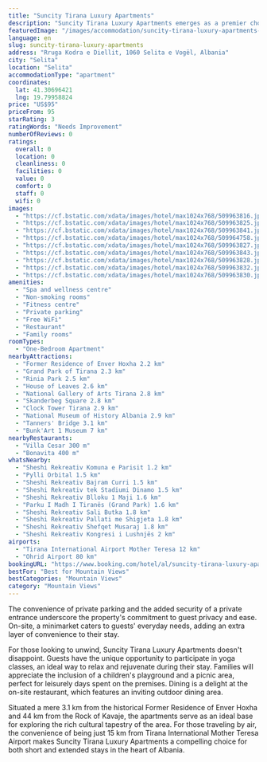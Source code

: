 ```yaml
---
title: "Suncity Tirana Luxury Apartments"
description: "Suncity Tirana Luxury Apartments emerges as a premier choice for travelers seeking a blend of comfort and convenience in Selita e Vogël."
featuredImage: "/images/accommodation/suncity-tirana-luxury-apartments-509963816.jpg"
language: en
slug: suncity-tirana-luxury-apartments
address: "Rruga Kodra e Diellit, 1060 Selita e Vogël, Albania"
city: "Selita"
location: "Selita"
accommodationType: "apartment"
coordinates:
  lat: 41.30696421
  lng: 19.79958824
price: "US$95"
priceFrom: 95
starRating: 3
ratingWords: "Needs Improvement"
numberOfReviews: 0
ratings:
  overall: 0
  location: 0
  cleanliness: 0
  facilities: 0
  value: 0
  comfort: 0
  staff: 0
  wifi: 0
images:
  - "https://cf.bstatic.com/xdata/images/hotel/max1024x768/509963816.jpg?k=02d582595b857e74878dc0bc7cec705660e4f2a457df8cfb1a447d75d8f5fb80&o=&hp=1"
  - "https://cf.bstatic.com/xdata/images/hotel/max1024x768/509963825.jpg?k=c489a221ca8e0c149e11f28fbb17b7e0dd46fa8b56493115b35b33dc06c5eb3f&o=&hp=1"
  - "https://cf.bstatic.com/xdata/images/hotel/max1024x768/509963841.jpg?k=b81e07478a6b089456035afcb0a07b73d0afc7d164656908119a76c0e4b4bd86&o=&hp=1"
  - "https://cf.bstatic.com/xdata/images/hotel/max1024x768/509964758.jpg?k=6b2697fc64e64e234aabe601843b32b217b6e9679326a9af33d07e70f1e22127&o=&hp=1"
  - "https://cf.bstatic.com/xdata/images/hotel/max1024x768/509963827.jpg?k=a0f2f4dd134cfb049fdcf5391db2bb8bbd614116cb5cfd779733dde6c63c61e8&o=&hp=1"
  - "https://cf.bstatic.com/xdata/images/hotel/max1024x768/509963843.jpg?k=60d62844231e41ff30d7603ada512d3ba4915e197714d39e23ede53954c099f8&o=&hp=1"
  - "https://cf.bstatic.com/xdata/images/hotel/max1024x768/509963828.jpg?k=bf172330d5c5ab041e551ab410184a4d14f8ad2fce7d951a2c13fbd7e83b0390&o=&hp=1"
  - "https://cf.bstatic.com/xdata/images/hotel/max1024x768/509963832.jpg?k=dc17531c19bf1b093a96d197797c87366dc6cf110216ea282a9471b466afe2d2&o=&hp=1"
  - "https://cf.bstatic.com/xdata/images/hotel/max1024x768/509963830.jpg?k=b61788a369cd653d2db16222d5e477b62df57693e67bdc3168e986ef923e056a&o=&hp=1"
amenities:
  - "Spa and wellness centre"
  - "Non-smoking rooms"
  - "Fitness centre"
  - "Private parking"
  - "Free WiFi"
  - "Restaurant"
  - "Family rooms"
roomTypes:
  - "One-Bedroom Apartment"
nearbyAttractions:
  - "Former Residence of Enver Hoxha 2.2 km"
  - "Grand Park of Tirana 2.3 km"
  - "Rinia Park 2.5 km"
  - "House of Leaves 2.6 km"
  - "National Gallery of Arts Tirana 2.8 km"
  - "Skanderbeg Square 2.8 km"
  - "Clock Tower Tirana 2.9 km"
  - "National Museum of History Albania 2.9 km"
  - "Tanners' Bridge 3.1 km"
  - "Bunk'Art 1 Museum 7 km"
nearbyRestaurants:
  - "Villa Cesar 300 m"
  - "Bonavita 400 m"
whatsNearby:
  - "Sheshi Rekreativ Komuna e Parisit 1.2 km"
  - "Pylli Orbital 1.5 km"
  - "Sheshi Rekreativ Bajram Curri 1.5 km"
  - "Sheshi Rekreativ tek Stadiumi Dinamo 1.5 km"
  - "Sheshi Rekreativ Blloku 1 Maji 1.6 km"
  - "Parku I Madh I Tiranës (Grand Park) 1.6 km"
  - "Sheshi Rekreativ Sali Butka 1.8 km"
  - "Sheshi Rekreativ Pallati me Shigjeta 1.8 km"
  - "Sheshi Rekreativ Shefqet Musaraj 1.8 km"
  - "Sheshi Rekreativ Kongresi i Lushnjës 2 km"
airports:
  - "Tirana International Airport Mother Teresa 12 km"
  - "Ohrid Airport 80 km"
bookingURL: "https://www.booking.com/hotel/al/suncity-tirana-luxury-apartments.en-gb.html?aid=8035640"
bestFor: "Best for Mountain Views"
bestCategories: "Mountain Views"
category: "Mountain Views"
---
```


The convenience of private parking and the added security of a private entrance underscore the property's commitment to guest privacy and ease. On-site, a minimarket caters to guests' everyday needs, adding an extra layer of convenience to their stay.

For those looking to unwind, Suncity Tirana Luxury Apartments doesn't disappoint. Guests have the unique opportunity to participate in yoga classes, an ideal way to relax and rejuvenate during their stay. Families will appreciate the inclusion of a children's playground and a picnic area, perfect for leisurely days spent on the premises. Dining is a delight at the on-site restaurant, which features an inviting outdoor dining area.

Situated a mere 3.1 km from the historical Former Residence of Enver Hoxha and 44 km from the Rock of Kavaje, the apartments serve as an ideal base for exploring the rich cultural tapestry of the area. For those traveling by air, the convenience of being just 15 km from Tirana International Mother Teresa Airport makes Suncity Tirana Luxury Apartments a compelling choice for both short and extended stays in the heart of Albania.